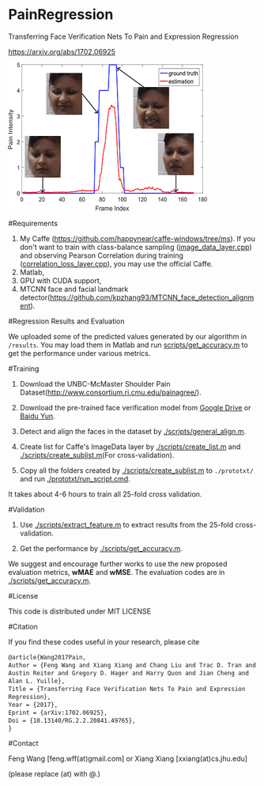 # PainRegression

Transferring Face Verification Nets To Pain and Expression Regression

https://arxiv.org/abs/1702.06925

![predicted curve](image/curve.png)

#Requirements

1. My Caffe (https://github.com/happynear/caffe-windows/tree/ms). If you don't want to train with class-balance sampling ([image_data_layer.cpp](https://github.com/happynear/caffe-windows/blob/ms/src/caffe/layers/image_data_layer.cpp)) and observing Pearson Correlation during training ([correlation_loss_layer.cpp](https://github.com/happynear/caffe-windows/blob/ms/src/caffe/layers/correlation_loss_layer.cpp)), you may use the official Caffe.
2. Matlab,
3. GPU with CUDA support,
4. MTCNN face and facial landmark detector(https://github.com/kpzhang93/MTCNN_face_detection_alignment).

#Regression Results and Evaluation

We uploaded some of the predicted values generated by our algorithm in `/results`. You may load them in Matlab and run [scripts/get_accuracy.m](https://github.com/happynear/PainRegression/blob/master/scripts/get_accuracy.m) to get the performance under various metrics.

#Training

1. Download the UNBC-McMaster Shoulder Pain Dataset(http://www.consortium.ri.cmu.edu/painagree/). 

2. Download the pre-trained face verification model from [Google Drive](https://drive.google.com/file/d/0B0OhXbSTAU1HUTVhNE1sX1o2STQ/view?usp=sharing) or [Baidu Yun](http://pan.baidu.com/s/1pKOmZZt).

3. Detect and align the faces in the dataset by [./scripts/general_align.m](https://github.com/happynear/PainRegression/blob/master/scripts/general_align.m).

4. Create list for Caffe's ImageData layer by [./scripts/create_list.m](https://github.com/happynear/PainRegression/blob/master/scripts/create_list.m) and [./scripts/create_sublist.m](https://github.com/happynear/PainRegression/blob/master/scripts/create_sublist.m)(For cross-validation).

5. Copy all the folders created by [./scripts/create_sublist.m](https://github.com/happynear/PainRegression/blob/master/scripts/create_sublist.m) to `./prototxt/` and run [./prototxt/run_script.cmd](https://github.com/happynear/PainRegression/blob/master/prototxt/run_script.cmd).

It takes about 4-6 hours to train all 25-fold cross validation.

#Validation

1. Use [./scripts/extract_feature.m](https://github.com/happynear/PainRegression/blob/master/scripts/extract_feature.m) to extract results from the 25-fold cross-validation.

2. Get the performance by [./scripts/get_accuracy.m](https://github.com/happynear/PainRegression/blob/master/scripts/get_accuracy.m).

We suggest and encourage further works to use the new proposed evaluation metrics, **wMAE** and **wMSE**. The evaluation codes are in [./scripts/get_accuracy.m](https://github.com/happynear/PainRegression/blob/master/scripts/get_accuracy.m).

#License

This code is distributed under MIT LICENSE

#Citation

If you find these codes useful in your research, please cite
```
@article{Wang2017Pain,
Author = {Feng Wang and Xiang Xiang and Chang Liu and Trac D. Tran and Austin Reiter and Gregory D. Hager and Harry Quon and Jian Cheng and Alan L. Yuille},
Title = {Transferring Face Verification Nets To Pain and Expression Regression},
Year = {2017},
Eprint = {arXiv:1702.06925},
Doi = {10.13140/RG.2.2.20841.49765},
}
```

#Contact

Feng Wang [feng.wff(at)gmail.com] or Xiang Xiang [xxiang(at)cs.jhu.edu]

(please replace (at) with @.)
